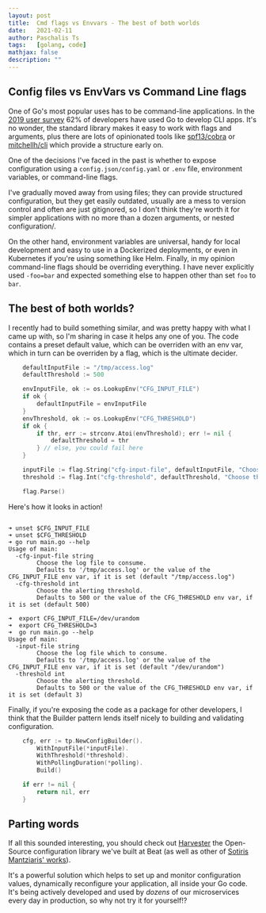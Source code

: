 ```yaml
---
layout: post
title:  Cmd flags vs Envvars - The best of both worlds
date:   2021-02-11
author: Paschalis Ts
tags:   [golang, code]
mathjax: false
description: ""
---
```


## Config files vs EnvVars vs Command Line flags
One of Go's most popular uses has to be command-line applications. In the [2019 user survey](https://blog.golang.org/survey2019-results) 62% of developers have used Go to develop CLI apps. It's no wonder, the standard library makes it easy to work with flags and arguments, plus there are lots of opinionated tools like [spf13/cobra](https://github.com/spf13/cobra) or [mitchellh/cli](https://github.com/mitchellh/cli) which provide a structure early on.

One of the decisions I've faced in the past is whether to expose configuration using a `config.json/config.yaml` or `.env` file, environment variables, or command-line flags. 

I've gradually moved away from using files; they can provide structured configuration, but they get easily outdated, usually are a mess to version control and often are just gitignored, so I don't think they're worth it for simpler applications with no more than a dozen arguments, or nested configuration/.

On the other hand, environment variables are universal, handy for local development and easy to use in a Dockerized deployments, or even in Kubernetes if you're using something like Helm. Finally, in my opinion command-line flags should be overriding everything. I have never explicitly used `-foo=bar` and expected something else to happen other than set `foo` to `bar`.

## The best of both worlds?
I recently had to build something similar, and was pretty happy with what I came up with, so I'm sharing in case it helps any one of you. The code contains a preset default value, which can be overriden with an env var, which in turn can be overriden by a flag, which is the ultimate decider.

```go
	defaultInputFile := "/tmp/access.log"
	defaultThreshold := 500

	envInputFile, ok := os.LookupEnv("CFG_INPUT_FILE")
	if ok {
		defaultInputFile = envInputFile
	}
	envThreshold, ok := os.LookupEnv("CFG_THRESHOLD")
	if ok {
		if thr, err := strconv.Atoi(envThreshold); err != nil {
			defaultThreshold = thr
		} // else, you could fail here
	}

	inputFile := flag.String("cfg-input-file", defaultInputFile, "Choose the log file to consume.\nDefaults to '/tmp/access.log' or the value of the CFG_INPUT_FILE env var, if it is set")
	threshold := flag.Int("cfg-threshold", defaultThreshold, "Choose the alerting threshold.\nDefaults to 500 or the value of the CFG_THRESHOLD env var, if it is set")

	flag.Parse()
```

Here's how it looks in action!

```shell

➜ unset $CFG_INPUT_FILE
➜ unset $CFG_THRESHOLD
➜ go run main.go --help
Usage of main:
  -cfg-input-file string
    	Choose the log file to consume.
    	Defaults to '/tmp/access.log' or the value of the CFG_INPUT_FILE env var, if it is set (default "/tmp/access.log")
  -cfg-threshold int
    	Choose the alerting threshold.
    	Defaults to 500 or the value of the CFG_THRESHOLD env var, if it is set (default 500)

➜  export CFG_INPUT_FILE=/dev/urandom
➜  export CFG_THRESHOLD=3
➜  go run main.go --help
Usage of main:
  -input-file string
    	Choose the log file which to consume.
    	Defaults to '/tmp/access.log' or the value of the CFG_INPUT_FILE env var, if it is set (default "/dev/urandom")
  -threshold int
    	Choose the alerting threshold.
    	Defaults to 500 or the value of the CFG_THRESHOLD env var, if it is set (default 3)
```

Finally, if you're exposing the code as a package for other developers, I think that the Builder pattern lends itself nicely to building and validating configuration.

```go
	cfg, err := tp.NewConfigBuilder().
		WithInputFile(*inputFile).
		WithThreshold(*threshold).
        WithPollingDuration(*polling).
		Build()

	if err != nil {
		return nil, err
	}
```

## Parting words
If all this sounded interesting, you should check out [Harvester](https://github.com/beatlabs/harvester) the Open-Source configuration library we've built at Beat (as well as other of [Sotiris Mantziaris' works](https://github.com/mantzas)).

It's a powerful solution which helps to set up and monitor configuration values, dynamically reconfigure your application, all inside your Go code. It's being actively developed and used by *dozens* of our microservices every day in production, so why not try it for yourself!?
